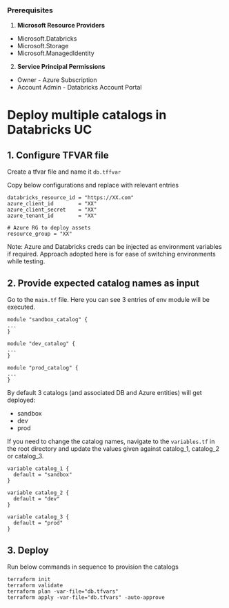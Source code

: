 ### Prerequisites

1. **Microsoft Resource Providers**
- Microsoft.Databricks
- Microsoft.Storage
- Microsoft.ManagedIdentity

2. **Service Principal Permissions**
- Owner - Azure Subscription
- Account Admin - Databricks Account Portal

# Deploy multiple catalogs in Databricks UC

## 1. **Configure TFVAR file**

Create a tfvar file and name it `db.tffvar`

Copy below configurations and replace with relevant entries

```
databricks_resource_id = "https://XX.com"
azure_client_id        = "XX"
azure_client_secret    = "XX"
azure_tenant_id        = "XX"

# Azure RG to deploy assets
resource_group = "XX"

```

Note: Azure and Databricks creds can be injected as environment variables if required. Approach adopted here is for ease of switching environments while testing.

## 2. **Provide expected catalog names as input**

Go to the `main.tf` file. Here you can see 3 entries of env module will be executed.

```
module "sandbox_catalog" {
...
}

module "dev_catalog" {
...
}

module "prod_catalog" {
...    
}

```
By default 3 catalogs (and associated DB and Azure entities) will get deployed:
- sandbox
- dev
- prod

If you need to change the catalog names, navigate to the `variables.tf` in the root directory and update the values given against catalog_1, catalog_2 or catalog_3.

```
variable catalog_1 {
  default = "sandbox"
}

variable catalog_2 {
  default = "dev"
}

variable catalog_3 {
  default = "prod"
}
```

## 3. **Deploy**

Run below commands in sequence to provision the catalogs

```
terraform init
terraform validate
terraform plan -var-file="db.tfvars"
terraform apply -var-file="db.tfvars" -auto-approve
```
